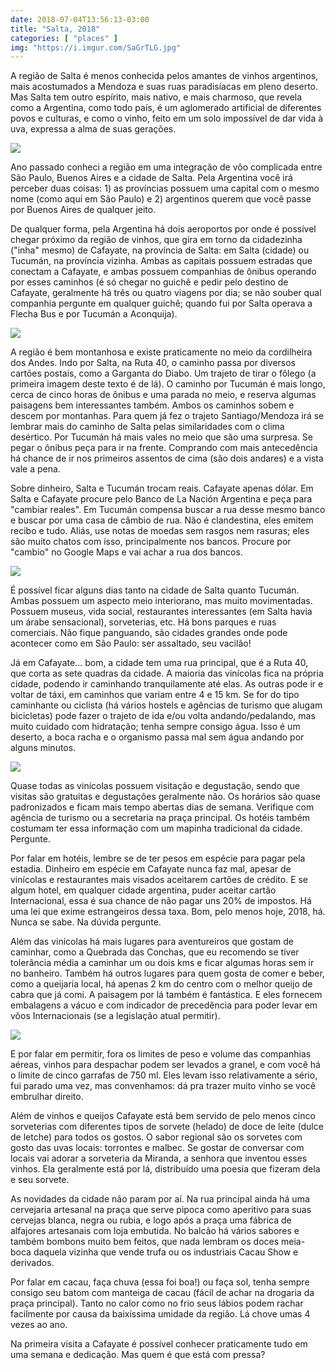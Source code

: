 ```yaml
---
date: 2018-07-04T13:56:13-03:00
title: "Salta, 2018"
categories: [ "places" ]
img: "https://i.imgur.com/SaGrTLG.jpg"
---
```

A região de Salta é menos conhecida pelos amantes de vinhos argentinos, mais acostumados a Mendoza e suas ruas paradisíacas em pleno deserto. Mas Salta tem outro espírito, mais nativo, e mais charmoso, que revela como a Argentina, como todo país, é um aglomerado artificial de diferentes povos e culturas, e como o vinho, feito em um solo impossível de dar vida à uva, expressa a alma de suas gerações.

![](https://i.imgur.com/TKwFqY0.png)

Ano passado conheci a região em uma integração de vôo complicada entre São Paulo, Buenos Aires e a cidade de Salta. Pela Argentina você irá perceber duas coisas: 1) as províncias possuem uma capital com o mesmo nome (como aqui em São Paulo) e 2) argentinos querem que você passe por Buenos Aires de qualquer jeito.

De qualquer forma, pela Argentina há dois aeroportos por onde é possível chegar próximo da região de vinhos, que gira em torno da cidadezinha ("inha" mesmo) de Cafayate, na província de Salta: em Salta (cidade) ou Tucumán, na província vizinha. Ambas as capitais possuem estradas que conectam a Cafayate, e ambas possuem companhias de ônibus operando por esses caminhos (é só chegar no guichê e pedir pelo destino de Cafayate, geralmente há três ou quatro viagens por dia; se não souber qual companhia pergunte em qualquer guichê; quando fui por Salta operava a Flecha Bus e por Tucumán a Aconquija).

![](https://i.imgur.com/XKwKh8B.png)

A região é bem montanhosa e existe praticamente no meio da cordilheira dos Andes. Indo por Salta, na Ruta 40, o caminho passa por diversos cartões postais, como a Garganta do Diabo. Um trajeto de tirar o fôlego (a primeira imagem deste texto é de lá). O caminho por Tucumán é mais longo, cerca de cinco horas de ônibus e uma parada no meio, e reserva algumas paisagens bem interessantes também. Ambos os caminhos sobem e descem por montanhas. Para quem já fez o trajeto Santiago/Mendoza irá se lembrar mais do caminho de Salta pelas similaridades com o clima desértico. Por Tucumán há mais vales no meio que são uma surpresa. Se pegar o ônibus peça para ir na frente. Comprando com mais antecedência há chance de ir nos primeiros assentos de cima (são dois andares) e a vista vale a pena.

Sobre dinheiro, Salta e Tucumán trocam reais. Cafayate apenas dólar. Em Salta e Cafayate procure pelo Banco de La Nación Argentina e peça para "cambiar reales". Em Tucumán compensa buscar a rua desse mesmo banco e buscar por uma casa de câmbio de rua. Não é clandestina, eles emitem recibo e tudo. Aliás, use notas de moedas sem rasgos nem rasuras; eles são muito chatos com isso, principalmente nos bancos. Procure por "cambio" no Google Maps e vai achar a rua dos bancos.

![](https://i.imgur.com/9FHaPZI.jpg)

É possível ficar alguns dias tanto na cidade de Salta quanto Tucumán. Ambas possuem um aspecto meio interiorano, mas muito movimentadas. Possuem museus, vida social, restaurantes interessantes (em Salta havia um árabe sensacional), sorveterias, etc. Há bons parques e ruas comerciais. Não fique panguando, são cidades grandes onde pode acontecer como em São Paulo: ser assaltado, seu vacilão!

Já em Cafayate... bom, a cidade tem uma rua principal, que é a Ruta 40, que corta as sete quadras da cidade. A maioria das vinícolas fica na própria cidade, podendo ir caminhando tranquilamente até elas. As outras pode ir e voltar de táxi, em caminhos que variam entre 4 e 15 km. Se for do tipo caminhante ou ciclista (há vários hostels e agências de turismo que alugam bicicletas) pode fazer o trajeto de ida e/ou volta andando/pedalando, mas muito cuidado com hidratação; tenha sempre consigo água. Isso é um deserto, a boca racha e o organismo passa mal sem água andando por alguns minutos.

![](https://i.imgur.com/nfH2niI.jpg)

Quase todas as vinícolas possuem visitação e degustação, sendo que visitas são gratuitas e degustações geralmente não. Os horários são quase padronizados e ficam mais tempo abertas dias de semana. Verifique com agência de turismo ou a secretaria na praça principal. Os hotéis também costumam ter essa informação com um mapinha tradicional da cidade. Pergunte.

Por falar em hotéis, lembre se de ter pesos em espécie para pagar pela estadia. Dinheiro em espécie em Cafayate nunca faz mal, apesar de vinícolas e restaurantes mais visados aceitarem cartões de crédito. E se algum hotel, em qualquer cidade argentina, puder aceitar cartão Internacional, essa é sua chance de não pagar uns 20% de impostos. Há uma lei que exime estrangeiros dessa taxa. Bom, pelo menos hoje, 2018, há. Nunca se sabe. Na dúvida pergunte.

Além das vinícolas há mais lugares para aventureiros que gostam de caminhar, como a Quebrada das Conchas, que eu recomendo se tiver tolerância média a caminhar um ou dois kms e ficar algumas horas sem ir no banheiro. Também há outros lugares para quem gosta de comer e beber, como a queijaria local, há apenas 2 km do centro com o melhor queijo de cabra que já comi. A paisagem por lá também é fantástica. E eles fornecem embalagens a vácuo e com indicador de precedência para poder levar em vôos Internacionais (se a legislação atual permitir).

![](https://i.imgur.com/YQcMxMr.jpg)

E por falar em permitir, fora os limites de peso e volume das companhias aéreas, vinhos para despachar podem ser levados a granel, e com você há o limite de cinco garrafas de 750 ml. Eles levam isso relativamente a sério, fui parado uma vez, mas convenhamos: dá pra trazer muito vinho se você embrulhar direito.

Além de vinhos e queijos Cafayate está bem servido de pelo menos cinco sorveterias com diferentes tipos de sorvete (helado) de doce de leite (dulce de letche) para todos os gostos. O sabor regional são os sorvetes com gosto das uvas locais: torrontes e malbec. Se gostar de conversar com locais vai adorar a sorveteria da Miranda, a senhora que inventou esses vinhos. Ela geralmente está por lá, distribuído uma poesia que fizeram dela e seu sorvete.

As novidades da cidade não param por aí. Na rua principal ainda há uma cervejaria artesanal na praça que serve pipoca como aperitivo para suas cervejas blanca, negra ou rubia, e logo após a praça uma fábrica de alfajores artesanais com loja embutida. No balcão há vários sabores e também bombons muito bem feitos, que nada lembram os doces meia-boca daquela vizinha que vende trufa ou os industriais Cacau Show e derivados.

Por falar em cacau, faça chuva (essa foi boa!) ou faça sol, tenha sempre consigo seu batom com manteiga de cacau (fácil de achar na drogaria da praça principal). Tanto no calor como no frio seus lábios podem rachar facilmente por causa da baixíssima umidade da região. Lá chove umas 4 vezes ao ano.

Na primeira visita a Cafayate é possível conhecer praticamente tudo em uma semana e dedicação. Mas quem é que está com pressa?
